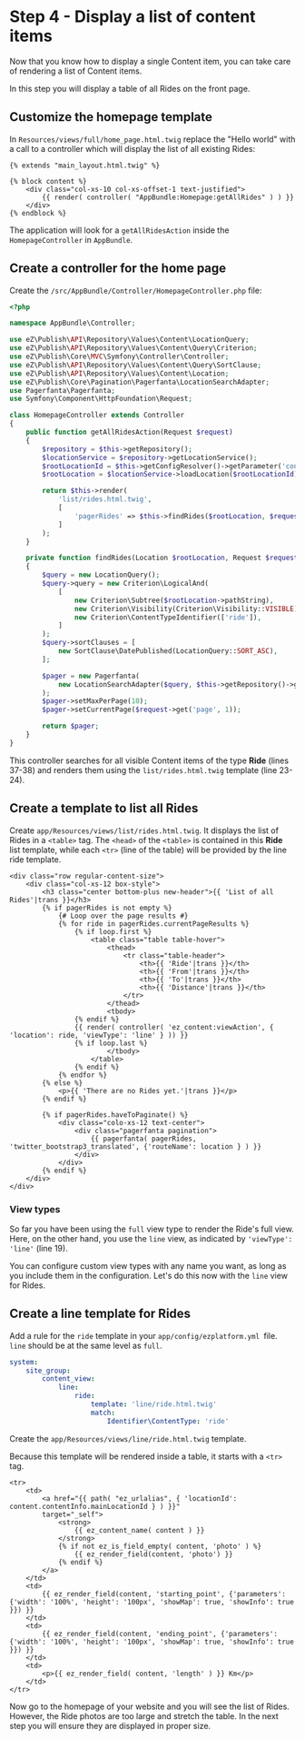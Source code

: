 # Step 4 - Display a list of content items

Now that you know how to display a single Content item, you can take care of rendering a list of Content items.

In this step you will display a table of all Rides on the front page.

## Customize the homepage template

In `Resources/views/full/home_page.html.twig` replace the "Hello world" with a call to a controller which will display the list of all existing Rides:

``` html+twig hl_lines="5"
{% extends "main_layout.html.twig" %}

{% block content %}
    <div class="col-xs-10 col-xs-offset-1 text-justified">
        {{ render( controller( "AppBundle:Homepage:getAllRides" ) ) }}
    </div>
{% endblock %}
```

The application will look for a `getAllRidesAction` inside the `HomepageController` in `AppBundle`.

## Create a controller for the home page

Create the `/src/AppBundle/Controller/HomepageController.php` file:

``` php hl_lines="23 24 37 38"
<?php

namespace AppBundle\Controller;

use eZ\Publish\API\Repository\Values\Content\LocationQuery;
use eZ\Publish\API\Repository\Values\Content\Query\Criterion;
use eZ\Publish\Core\MVC\Symfony\Controller\Controller;
use eZ\Publish\API\Repository\Values\Content\Query\SortClause;
use eZ\Publish\API\Repository\Values\Content\Location;
use eZ\Publish\Core\Pagination\Pagerfanta\LocationSearchAdapter;
use Pagerfanta\Pagerfanta;
use Symfony\Component\HttpFoundation\Request;

class HomepageController extends Controller
{
    public function getAllRidesAction(Request $request)
    {
        $repository = $this->getRepository();
        $locationService = $repository->getLocationService();
        $rootLocationId = $this->getConfigResolver()->getParameter('content.tree_root.location_id');
        $rootLocation = $locationService->loadLocation($rootLocationId);

        return $this->render(
            'list/rides.html.twig',
            [
                'pagerRides' => $this->findRides($rootLocation, $request),
            ]
        );
    }

    private function findRides(Location $rootLocation, Request $request)
    {
        $query = new LocationQuery();
        $query->query = new Criterion\LogicalAnd(
            [
                new Criterion\Subtree($rootLocation->pathString),
                new Criterion\Visibility(Criterion\Visibility::VISIBLE),
                new Criterion\ContentTypeIdentifier(['ride']),
            ]
        );
        $query->sortClauses = [
            new SortClause\DatePublished(LocationQuery::SORT_ASC),
        ];

        $pager = new Pagerfanta(
            new LocationSearchAdapter($query, $this->getRepository()->getSearchService())
        );
        $pager->setMaxPerPage(10);
        $pager->setCurrentPage($request->get('page', 1));

        return $pager;
    }
}
```

This controller searches for all visible Content items of the type **Ride** (lines 37-38)
and renders them using the `list/rides.html.twig` template (line 23-24).

## Create a template to list all Rides

Create `app/Resources/views/list/rides.html.twig`. It displays the list of Rides in a `<table>` tag.
The `<head>` of the `<table>` is contained in this **Ride** list template, while each `<tr>` (line of the table) will be provided by the line ride template.

``` html+twig hl_lines="19"
<div class="row regular-content-size">
    <div class="col-xs-12 box-style">
        <h3 class="center bottom-plus new-header">{{ 'List of all Rides'|trans }}</h3>
        {% if pagerRides is not empty %}
            {# Loop over the page results #}
            {% for ride in pagerRides.currentPageResults %}
                {% if loop.first %}
                    <table class="table table-hover">
                        <thead>
                            <tr class="table-header">
                                <th>{{ 'Ride'|trans }}</th>
                                <th>{{ 'From'|trans }}</th>
                                <th>{{ 'To'|trans }}</th>
                                <th>{{ 'Distance'|trans }}</th>
                            </tr>
                        </thead>
                        <tbody>
                {% endif %}
                {{ render( controller( 'ez_content:viewAction', { 'location': ride, 'viewType': 'line' } )) }}
                {% if loop.last %}
                        </tbody>
                    </table>
                {% endif %}
            {% endfor %}
        {% else %}
            <p>{{ 'There are no Rides yet.'|trans }}</p>
        {% endif %}

        {% if pagerRides.haveToPaginate() %}
            <div class="colo-xs-12 text-center">
                <div class="pagerfanta pagination">
                    {{ pagerfanta( pagerRides, 'twitter_bootstrap3_translated', {'routeName': location } ) }}
                </div>
            </div>
        {% endif %}
    </div>
</div>
```

### View types

So far you have been using the `full` view type to render the Ride's full view.
Here, on the other hand, you use the `line` view, as indicated by `'viewType': 'line'` (line 19).

You can configure custom view types with any name you want, as long as you include them in the configuration.
Let's do this now with the `line` view for Rides.

## Create a line template for Rides

Add a rule for the `ride` template in your `app/config/ezplatform.yml `file.
`line` should be at the same level as `full`.

``` yaml
system:
    site_group:
        content_view:
            line:
                ride:
                    template: 'line/ride.html.twig'
                    match:
                        Identifier\ContentType: 'ride'
```

Create the `app/Resources/views/line/ride.html.twig` template.

Because this template will be rendered inside a table, it starts with a `<tr>` tag.

``` html+twig
<tr>
    <td>
        <a href="{{ path( "ez_urlalias", { 'locationId': content.contentInfo.mainLocationId } ) }}"
        target="_self">
            <strong>
                {{ ez_content_name( content ) }}
            </strong>
            {% if not ez_is_field_empty( content, 'photo' ) %}
                {{ ez_render_field(content, 'photo') }}
            {% endif %}
        </a>
    </td>
    <td>
        {{ ez_render_field(content, 'starting_point', {'parameters': {'width': '100%', 'height': '100px', 'showMap': true, 'showInfo': true }}) }}
    </td>
    <td>
        {{ ez_render_field(content, 'ending_point', {'parameters': {'width': '100%', 'height': '100px', 'showMap': true, 'showInfo': true }}) }}
    </td>
    <td>
        <p>{{ ez_render_field( content, 'length' ) }} Km</p>
    </td>
</tr>
```

Now go to the homepage of your website and you will see the list of Rides.
However, the Ride photos are too large and stretch the table. In the next step you will ensure they are displayed in proper size.
